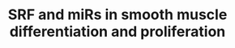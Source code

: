 ---
annotations:
- type: Pathway Ontology
  value: microRNA pathway
- type: Pathway Ontology
  value: microRNA pathway
- type: Cell Type Ontology
  value: smooth muscle cell neural crest derived
- type: Cell Type Ontology
  value: smooth muscle myoblast
- type: Pathway Ontology
  value: microRNA pathway
authors:
- Samuel Sklar
- KathyIvey
- AlexanderPico
- MaintBot
- Ddigles
- Khanspers
- Egonw
- Mkutmon
- L Dupuis
- Eweitz
description: Smooth muscle cells exhibit a unique plasticity, in that they are able
  to oscillate between proliferative and more quiescent, differentiated states. These
  two states are determined, in part, by a network of transcription factors, including
  Klf-4, Elk-1 and serum response factor (SRF), that regulate expression of genes
  controlling smooth muscle cell status. Two smooth muscle-enriched, co-transcribed
  microRNAs (miRNAs), miR-143 and miR-145, cooperatively target this transcription
  factor network to promote smooth muscle cell differentiation. miR-145 also acts
  in a positive feed-foward regulatory loop to enhance expression of the smooth muscle
  regulator, Myocardin (Myocd), which cooperates with SRF to activate transcription
  of miR-143/145. Conversely, the cardiac and skeletal muscle-enriched miRNA, miR-133,
  which is also under transcriptional control of both SRF and Mef2C, acts in a negative
  feed-back loop to decrease SRF translation. Other miRNAs, including miR-214 and
  miR-199a, also target SRF, limiting its activity in specific cell types.
last-edited: 2021-05-22
organisms:
- Homo sapiens
redirect_from:
- /index.php/Pathway:WP1991
- /instance/WP1991
schema-jsonld:
- '@context': https://schema.org/
  '@id': https://wikipathways.github.io/pathways/WP1991.html
  '@type': Dataset
  creator:
    '@type': Organization
    name: WikiPathways
  description: Smooth muscle cells exhibit a unique plasticity, in that they are able
    to oscillate between proliferative and more quiescent, differentiated states.
    These two states are determined, in part, by a network of transcription factors,
    including Klf-4, Elk-1 and serum response factor (SRF), that regulate expression
    of genes controlling smooth muscle cell status. Two smooth muscle-enriched, co-transcribed
    microRNAs (miRNAs), miR-143 and miR-145, cooperatively target this transcription
    factor network to promote smooth muscle cell differentiation. miR-145 also acts
    in a positive feed-foward regulatory loop to enhance expression of the smooth
    muscle regulator, Myocardin (Myocd), which cooperates with SRF to activate transcription
    of miR-143/145. Conversely, the cardiac and skeletal muscle-enriched miRNA, miR-133,
    which is also under transcriptional control of both SRF and Mef2C, acts in a negative
    feed-back loop to decrease SRF translation. Other miRNAs, including miR-214 and
    miR-199a, also target SRF, limiting its activity in specific cell types.
  keywords:
  - CAMK2D
  - MEF2C
  - MIR133A1
  - MIR143
  - MEF2B
  - MIR199A1
  - MEF2D
  - CCND2
  - MIR133A2
  - ELK1
  - MEF2A
  - KLF4
  - NKX2-5
  - MIR145
  - Smooth Muscle Differentiation
  - MYOCD
  - SRF
  - Smooth Muscle Proliferation
  - MIR214
  license: CC0
  name: SRF and miRs in smooth muscle differentiation and proliferation
seo: CreativeWork
title: SRF and miRs in smooth muscle differentiation and proliferation
wpid: WP1991
---